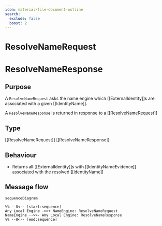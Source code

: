 ```yaml
---
icon: material/file-document-outline
search:
  exclude: false
  boost: 2
---
```


<div class="message" markdown>

# ResolveNameRequest

# ResolveNameResponse

## Purpose

<!-- --8<-- [start:purpose] -->
A `ResolveNameRequest` asks the name engine which [[ExternalIdentity]]s are associated with a given [[IdentityName]].

A `ResolveNameResponse` is returned in response to a [[ResolveNameRequest]]
<!-- --8<-- [end:purpose] -->

## Type

<!-- --8<-- [start:type] -->
[[ResolveNameRequest]]
[[ResolveNameResponse]]
<!-- --8<-- [end:type] -->

## Behaviour

<!-- --8<-- [start:behaviour] -->
- Returns all [[ExternalIdentity]]s with [[IdentityNameEvidence]] associated with the resolved [[IdentityName]]
<!-- --8<-- [end:behaviour] -->

## Message flow

<!-- --8<-- [start:messages] -->
```mermaid
sequenceDiagram

%% --8<-- [start:sequence]
Any Local Engine ->>+ NameEngine: ResolveNameRequest
NameEngine -->>- Any Local Engine: ResolveNameResponse
%% --8<-- [end:sequence]
```
<!-- --8<-- [end:messages] -->

</div>
